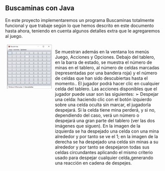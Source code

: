 ## Buscaminas con Java

En este proyecto implementaremos un programa Buscaminas totalmente funcional y que trabaje según
lo que hemos descrito en este documento hasta ahora, teniendo en cuenta algunos detalles extra que le
agregaremos al juego.

<div style="display: flex;">
    <div style="flex: 30%; padding: 5px;">
        <img src="images/im1.jpg" alt="Imagen" style="width: 100%;">
    </div>
    <div style="flex: 70%; padding: 5px;">
        <p>Se muestran además en la ventana los menús Juego, Acciones y Opciones.
            Debajo del tablero, en la barra de estado, se muestra el número de minas en el tablero, al número de celdas marcadas (representadas por una bandera roja) y el número de celdas que han sido descubiertas hasta el momento..
            El jugador podrá hacer clic en cualquier celda del tablero. Las acciones disponibles que el jugador puede usar son las siguientes:
            ➢ Despejar una celda: haciendo clic con el botón izquierdo sobre una celda oculta sin marcar, el jugadorla despejará. Si la celda tiene mina perderá, y si no, dependiendo del caso, verá un número o despejará una gran parte del tablero (ver las dos imágenes que siguen). En la imagen de la izquierda se ha despejado una celda con una mina alrededor y por tanto se ve el 1; en la imagen de la derecha se ha despejado una celda sin minas a su alrededor y por tanto se despejaron todas sus celdas circundantes aplicando el mismo criterio usado para despejar cualquier celda,generando una reacción en cadena de despejes.</p>
    </div>
</div>